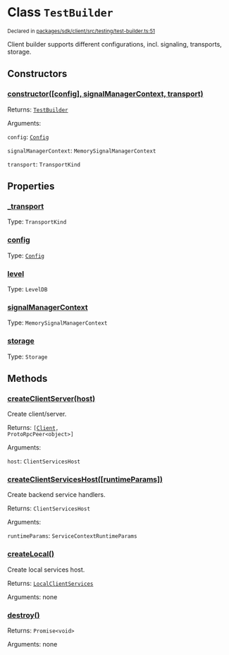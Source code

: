 # Class `TestBuilder`
<sub>Declared in [packages/sdk/client/src/testing/test-builder.ts:51](https://github.com/dxos/dxos/blob/8ed3715dc/packages/sdk/client/src/testing/test-builder.ts#L51)</sub>


Client builder supports different configurations, incl. signaling, transports, storage.

## Constructors
### [constructor(\[config\], signalManagerContext, transport)](https://github.com/dxos/dxos/blob/8ed3715dc/packages/sdk/client/src/testing/test-builder.ts#L61)




Returns: <code>[TestBuilder](/api/@dxos/client/classes/TestBuilder)</code>

Arguments: 

`config`: <code>[Config](/api/@dxos/react-client/classes/Config)</code>

`signalManagerContext`: <code>MemorySignalManagerContext</code>

`transport`: <code>TransportKind</code>



## Properties
### [_transport](https://github.com/dxos/dxos/blob/8ed3715dc/packages/sdk/client/src/testing/test-builder.ts#L58)
Type: <code>TransportKind</code>



### [config](https://github.com/dxos/dxos/blob/8ed3715dc/packages/sdk/client/src/testing/test-builder.ts#L54)
Type: <code>[Config](/api/@dxos/react-client/classes/Config)</code>



### [level](https://github.com/dxos/dxos/blob/8ed3715dc/packages/sdk/client/src/testing/test-builder.ts#L56)
Type: <code>LevelDB</code>



### [signalManagerContext](https://github.com/dxos/dxos/blob/8ed3715dc/packages/sdk/client/src/testing/test-builder.ts#L63)
Type: <code>MemorySignalManagerContext</code>



### [storage](https://github.com/dxos/dxos/blob/8ed3715dc/packages/sdk/client/src/testing/test-builder.ts#L55)
Type: <code>Storage</code>




## Methods
### [createClientServer(host)](https://github.com/dxos/dxos/blob/8ed3715dc/packages/sdk/client/src/testing/test-builder.ts#L150)


Create client/server.

Returns: <code>[[Client](/api/@dxos/react-client/classes/Client), ProtoRpcPeer&lt;object&gt;]</code>

Arguments: 

`host`: <code>ClientServicesHost</code>


### [createClientServicesHost(\[runtimeParams\])](https://github.com/dxos/dxos/blob/8ed3715dc/packages/sdk/client/src/testing/test-builder.ts#L116)


Create backend service handlers.

Returns: <code>ClientServicesHost</code>

Arguments: 

`runtimeParams`: <code>ServiceContextRuntimeParams</code>


### [createLocal()](https://github.com/dxos/dxos/blob/8ed3715dc/packages/sdk/client/src/testing/test-builder.ts#L133)


Create local services host.

Returns: <code>[LocalClientServices](/api/@dxos/client/classes/LocalClientServices)</code>

Arguments: none




### [destroy()](https://github.com/dxos/dxos/blob/8ed3715dc/packages/sdk/client/src/testing/test-builder.ts#L166)




Returns: <code>Promise&lt;void&gt;</code>

Arguments: none




